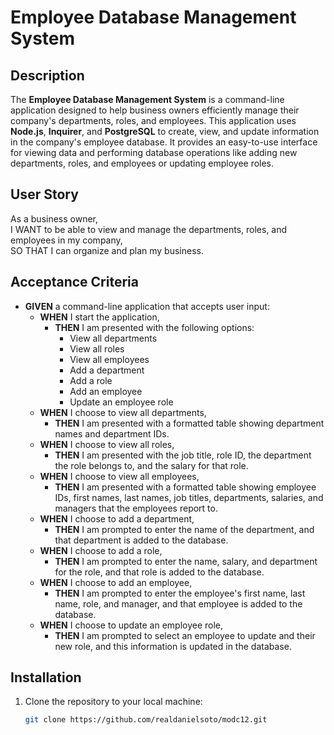 # Employee Database Management System

## Description

The **Employee Database Management System** is a command-line application designed to help business owners efficiently manage their company's departments, roles, and employees. This application uses **Node.js**, **Inquirer**, and **PostgreSQL** to create, view, and update information in the company's employee database. It provides an easy-to-use interface for viewing data and performing database operations like adding new departments, roles, and employees or updating employee roles.

## User Story

As a business owner,  
I WANT to be able to view and manage the departments, roles, and employees in my company,  
SO THAT I can organize and plan my business.

## Acceptance Criteria

- **GIVEN** a command-line application that accepts user input:  
  - **WHEN** I start the application,  
    - **THEN** I am presented with the following options:  
      - View all departments  
      - View all roles  
      - View all employees  
      - Add a department  
      - Add a role  
      - Add an employee  
      - Update an employee role  
  - **WHEN** I choose to view all departments,  
    - **THEN** I am presented with a formatted table showing department names and department IDs.  
  - **WHEN** I choose to view all roles,  
    - **THEN** I am presented with the job title, role ID, the department the role belongs to, and the salary for that role.  
  - **WHEN** I choose to view all employees,  
    - **THEN** I am presented with a formatted table showing employee IDs, first names, last names, job titles, departments, salaries, and managers that the employees report to.  
  - **WHEN** I choose to add a department,  
    - **THEN** I am prompted to enter the name of the department, and that department is added to the database.  
  - **WHEN** I choose to add a role,  
    - **THEN** I am prompted to enter the name, salary, and department for the role, and that role is added to the database.  
  - **WHEN** I choose to add an employee,  
    - **THEN** I am prompted to enter the employee's first name, last name, role, and manager, and that employee is added to the database.  
  - **WHEN** I choose to update an employee role,  
    - **THEN** I am prompted to select an employee to update and their new role, and this information is updated in the database.  

## Installation

1. Clone the repository to your local machine:  
   ```bash
   git clone https://github.com/realdanielsoto/modc12.git
